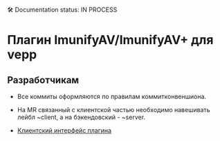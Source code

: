 🛠 Documentation status: IN PROCESS

# Плагин ImunifyAV/ImunifyAV+ для vepp

## Разработчикам

- Все коммиты оформляются по правилам коммитконвеншиона.

- На MR связанный с клиентской частью необходимо навешивать лейбл ~client, а на бэкендовский - ~server.

- [Клиентский интерфейс плагина](./client/README)
